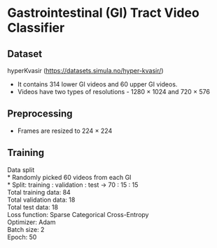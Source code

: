 # Gastrointestinal (GI) Tract Video Classifier
## Dataset
hyperKvasir (https://datasets.simula.no/hyper-kvasir/) <br>
* It contains 314 lower GI videos and 60 upper GI videos. <be>
* Videos have two types of resolutions - 1280 × 1024 and 720 × 576 <be>

## Preprocessing
* Frames are resized to 224 × 224 <br>

## Training
Data split <br>
    * Randomly picked 60 videos from each GI <br>
    * Split: training : validation : test -> 70 : 15 : 15 <br>
Total training data: 84 <br>
Total validation data: 18 <br>
Total test data: 18 <br>
Loss function: Sparse Categorical Cross-Entropy <br>
Optimizer: Adam <br>
Batch size: 2 <br>
Epoch: 50 <br>







